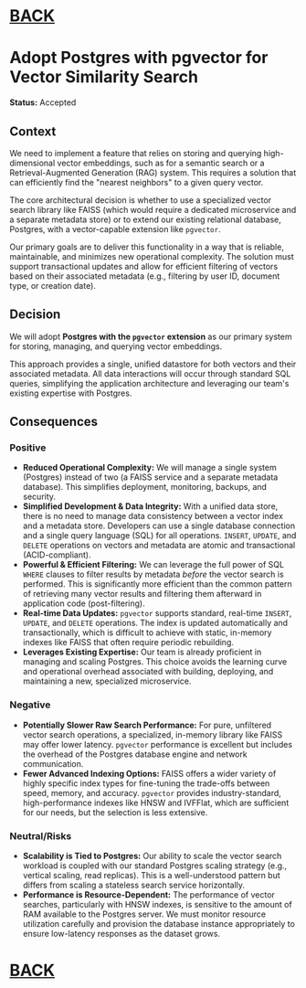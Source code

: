 # [BACK](../capstone_presentation_docs/capstone_presentation.md#phase-2---ai-as-architect-design--architecture)

# Adopt Postgres with pgvector for Vector Similarity Search

**Status:** Accepted

## Context

We need to implement a feature that relies on storing and querying high-dimensional vector embeddings, such as for a semantic search or a Retrieval-Augmented Generation (RAG) system. This requires a solution that can efficiently find the "nearest neighbors" to a given query vector.

The core architectural decision is whether to use a specialized vector search library like FAISS (which would require a dedicated microservice and a separate metadata store) or to extend our existing relational database, Postgres, with a vector-capable extension like `pgvector`.

Our primary goals are to deliver this functionality in a way that is reliable, maintainable, and minimizes new operational complexity. The solution must support transactional updates and allow for efficient filtering of vectors based on their associated metadata (e.g., filtering by user ID, document type, or creation date).

## Decision

We will adopt **Postgres with the `pgvector` extension** as our primary system for storing, managing, and querying vector embeddings.

This approach provides a single, unified datastore for both vectors and their associated metadata. All data interactions will occur through standard SQL queries, simplifying the application architecture and leveraging our team's existing expertise with Postgres.

## Consequences

### Positive

*   **Reduced Operational Complexity:** We will manage a single system (Postgres) instead of two (a FAISS service and a separate metadata database). This simplifies deployment, monitoring, backups, and security.
*   **Simplified Development & Data Integrity:** With a unified data store, there is no need to manage data consistency between a vector index and a metadata store. Developers can use a single database connection and a single query language (SQL) for all operations. `INSERT`, `UPDATE`, and `DELETE` operations on vectors and metadata are atomic and transactional (ACID-compliant).
*   **Powerful & Efficient Filtering:** We can leverage the full power of SQL `WHERE` clauses to filter results by metadata *before* the vector search is performed. This is significantly more efficient than the common pattern of retrieving many vector results and filtering them afterward in application code (post-filtering).
*   **Real-time Data Updates:** `pgvector` supports standard, real-time `INSERT`, `UPDATE`, and `DELETE` operations. The index is updated automatically and transactionally, which is difficult to achieve with static, in-memory indexes like FAISS that often require periodic rebuilding.
*   **Leverages Existing Expertise:** Our team is already proficient in managing and scaling Postgres. This choice avoids the learning curve and operational overhead associated with building, deploying, and maintaining a new, specialized microservice.

### Negative

*   **Potentially Slower Raw Search Performance:** For pure, unfiltered vector search operations, a specialized, in-memory library like FAISS may offer lower latency. `pgvector` performance is excellent but includes the overhead of the Postgres database engine and network communication.
*   **Fewer Advanced Indexing Options:** FAISS offers a wider variety of highly specific index types for fine-tuning the trade-offs between speed, memory, and accuracy. `pgvector` provides industry-standard, high-performance indexes like HNSW and IVFFlat, which are sufficient for our needs, but the selection is less extensive.

### Neutral/Risks

*   **Scalability is Tied to Postgres:** Our ability to scale the vector search workload is coupled with our standard Postgres scaling strategy (e.g., vertical scaling, read replicas). This is a well-understood pattern but differs from scaling a stateless search service horizontally.
*   **Performance is Resource-Dependent:** The performance of vector searches, particularly with HNSW indexes, is sensitive to the amount of RAM available to the Postgres server. We must monitor resource utilization carefully and provision the database instance appropriately to ensure low-latency responses as the dataset grows.

# [BACK](../capstone_presentation_docs/capstone_presentation.md#phase-2---ai-as-architect-design--architecture)